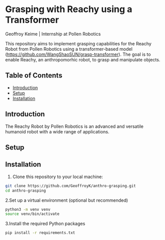 # Grasping with Reachy using a Transformer 
Geoffroy Keime | Internship at Pollen Robotics

This repository aims to implement grasping capabilities for the Reachy Robot from Pollen Robotics using a transformer-based model (https://github.com/WangShaoSUN/grasp-transformer). The goal is to enable Reachy, an anthropomorhic robot,  to grasp and manipulate objects. 

## Table of Contents

- [Introduction](#introduction)
- [Setup](#setup)
- [Installation](#installation)

## Introduction

The Reachy Robot by Pollen Robotics is an advanced and versatile humanoid robot with a wide range of applications. 

## Setup

## Installation

1. Clone this repository to your local machine:

```bash
git clone https://github.com/GeoffroyK/anthro-grasping.git
cd anthro-grasping
```

2.Set up a virtual environment (optional but recommended)
```bash
python3 -m venv venv
source venv/bin/activate
```

3.Install the required Python packages
```bash
pip install -r requirements.txt
```

